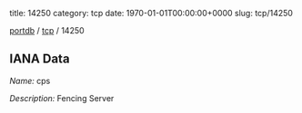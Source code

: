 title: 14250
category: tcp
date: 1970-01-01T00:00:00+0000
slug: tcp/14250

[portdb](/) / [tcp](/category/tcp.html) / 14250


## IANA Data

_Name:_ cps

_Description:_ Fencing Server

